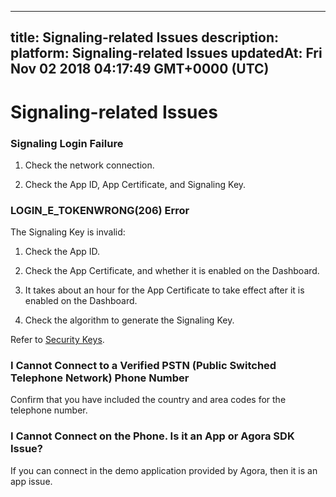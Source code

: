 
---
title: Signaling-related Issues
description: 
platform: Signaling-related Issues
updatedAt: Fri Nov 02 2018 04:17:49 GMT+0000 (UTC)
---
# Signaling-related Issues
### Signaling Login Failure

1. Check the network connection.

2. Check the App ID, App Certificate, and Signaling Key.

### LOGIN_E_TOKENWRONG(206) Error

The Signaling Key is invalid:

1. Check the App ID.

2. Check the App Certificate, and whether it is enabled on the Dashboard.

3. It takes about an hour for the App Certificate to take effect after it is enabled on the Dashboard.

4. Check the algorithm to generate the Signaling Key.

Refer to [Security Keys](../../en/Agora%20Platform/token.md).

### I Cannot Connect to a Verified PSTN (Public Switched Telephone Network) Phone Number

Confirm that you have included the country and area codes for the telephone number.

### I Cannot Connect on the Phone. Is it an App or Agora SDK Issue?

If you can connect in the demo application provided by Agora, then it is an app issue.


